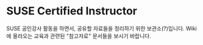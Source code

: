 # SUSE Certified Instructor
SUSE 공인강사 활동을 하면서, 공유할 자료들을 정리하기 위한 보관소(?)입니다.
Wiki에 올라오는 교육과 관련된 "참고자료" 문서들을 보시기 바랍니다.
